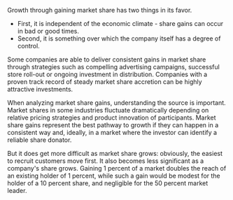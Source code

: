 Growth through gaining market share has two things in its favor.
- First, it is independent of the economic climate - share gains can occur in bad or good times.
- Second, it is something over which the company itself has a degree of control.

Some companies are able to deliver consistent gains in market share through strategies such as compelling advertising campaigns, successful store roll-out or ongoing investment in distribution. Companies with a proven track record of steady market share accretion can be highly attractive investments.

When analyzing market share gains, understanding the source is important. Market shares in some industries fluctuate dramatically depending on relative pricing strategies and product innovation of participants. Market share gains represent the best pathway to growth if they can happen in a consistent way and, ideally, in a market where the investor can identify a reliable share donator.

But it does get more difficult  as market share grows: obviously, the easiest to recruit customers move first. It also becomes less significant as a company's share grows. Gaining 1 percent of a market doubles the reach of an existing holder of 1 percent, while such a gain would be modest for the holder of a 10 percent share, and negligible for the 50 percent market leader.
